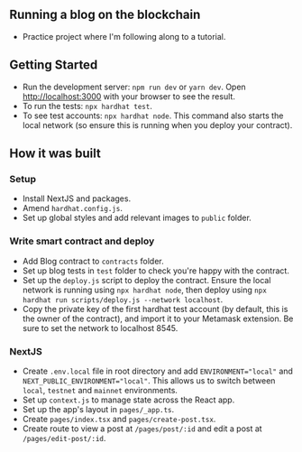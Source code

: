 ## Running a blog on the blockchain

- Practice project where I'm following along to a tutorial.

## Getting Started

- Run the development server: `npm run dev` or `yarn dev`. Open [http://localhost:3000](http://localhost:3000) with your browser to see the result.
- To run the tests: `npx hardhat test`.
- To see test accounts: `npx hardhat node`. This command also starts the local network (so ensure this is running when you deploy your contract).

## How it was built

### Setup

- Install NextJS and packages.
- Amend `hardhat.config.js`.
- Set up global styles and add relevant images to `public` folder.

### Write smart contract and deploy

- Add Blog contract to `contracts` folder.
- Set up blog tests in `test` folder to check you're happy with the contract.
- Set up the `deploy.js` script to deploy the contract. Ensure the local network is running using `npx hardhat node`, then deploy using `npx hardhat run scripts/deploy.js --network localhost`.
- Copy the private key of the first hardhat test account (by default, this is the owner of the contract), and import it to your Metamask extension. Be sure to set the network to localhost 8545.

### NextJS

- Create `.env.local` file in root directory and add `ENVIRONMENT="local"` and `NEXT_PUBLIC_ENVIRONMENT="local"`. This allows us to switch between `local`, `testnet` and `mainnet` environments.
- Set up `context.js` to manage state across the React app.
- Set up the app's layout in `pages/_app.ts`.
- Create `pages/index.tsx` and `pages/create-post.tsx`.
- Create route to view a post at `/pages/post/:id` and edit a post at `/pages/edit-post/:id`.

